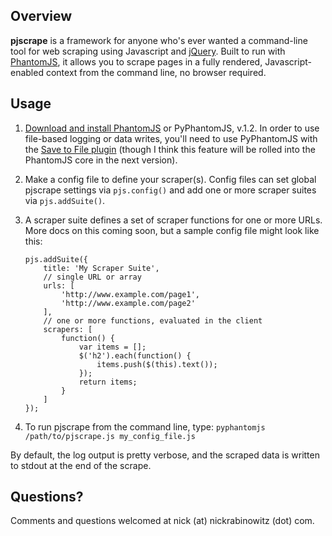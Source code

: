 Overview
--------

**pjscrape** is a framework for anyone who's ever wanted a command-line tool for web scraping using Javascript and [jQuery](http://jquery.com/). Built to run with [PhantomJS](http://phantomjs.org), it allows you to scrape pages in a fully rendered, Javascript-enabled context from the command line, no browser required.

Usage
--------

 1. [Download and install PhantomJS](http://code.google.com/p/phantomjs/downloads/list) or PyPhantomJS, v.1.2. In order to use file-based logging or data writes, you'll need to use PyPhantomJS with the [Save to File plugin](http://dev.umaclan.com/projects/pyphantomjs/wiki/Plugins#Save-to-File) (though I think this feature will be rolled into the PhantomJS core in the next version).
 
 2. Make a config file to define your scraper(s). Config files can set global pjscrape settings via `pjs.config()` and add one or more scraper suites via `pjs.addSuite()`. 
 
 3. A scraper suite defines a set of scraper functions for one or more URLs. More docs on this coming soon, but a sample config file might look like this: 
    
        pjs.addSuite({
            title: 'My Scraper Suite',
            // single URL or array
            urls: [
                'http://www.example.com/page1',
                'http://www.example.com/page2'
            ],
            // one or more functions, evaluated in the client
            scrapers: [
                function() {
                    var items = [];
                    $('h2').each(function() {
                        items.push($(this).text());
                    });
                    return items;
                }
            ]
        });
 
 4. To run pjscrape from the command line, type: `pyphantomjs /path/to/pjscrape.js my_config_file.js`
 
By default, the log output is pretty verbose, and the scraped data is written to stdout at the end of the scrape.

Questions?
----------

Comments and questions welcomed at nick (at) nickrabinowitz (dot) com.
